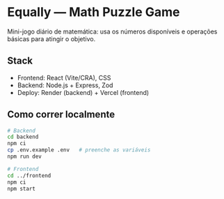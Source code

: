 # Equally — Math Puzzle Game

Mini-jogo diário de matemática: usa os números disponíveis e operações básicas para atingir o objetivo.

## Stack
- Frontend: React (Vite/CRA), CSS
- Backend: Node.js + Express, Zod
- Deploy: Render (backend) + Vercel (frontend)

## Como correr localmente
```bash
# Backend
cd backend
npm ci
cp .env.example .env   # preenche as variáveis
npm run dev

# Frontend
cd ../frontend
npm ci
npm start
